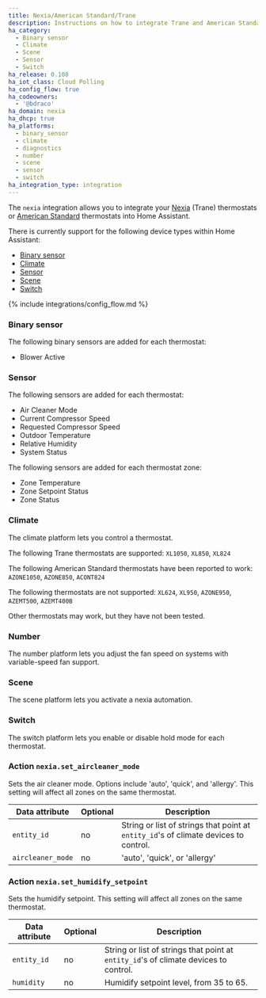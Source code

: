 ```yaml
---
title: Nexia/American Standard/Trane
description: Instructions on how to integrate Trane and American Standard thermostats into Home Assistant.
ha_category:
  - Binary sensor
  - Climate
  - Scene
  - Sensor
  - Switch
ha_release: 0.108
ha_iot_class: Cloud Polling
ha_config_flow: true
ha_codeowners:
  - '@bdraco'
ha_domain: nexia
ha_dhcp: true
ha_platforms:
  - binary_sensor
  - climate
  - diagnostics
  - number
  - scene
  - sensor
  - switch
ha_integration_type: integration
---
```


The `nexia` integration allows you to integrate your [Nexia](https://mynexia.com/) (Trane) thermostats or [American Standard](https://asairhome.com/) thermostats into Home Assistant.

There is currently support for the following device types within Home Assistant:

- [Binary sensor](#binary-sensor)
- [Climate](#climate)
- [Sensor](#sensor)
- [Scene](#scene)
- [Switch](#switch)

{% include integrations/config_flow.md %}

### Binary sensor

The following binary sensors are added for each thermostat:

- Blower Active

### Sensor

The following sensors are added for each thermostat:

- Air Cleaner Mode
- Current Compressor Speed
- Requested Compressor Speed
- Outdoor Temperature
- Relative Humidity
- System Status

The following sensors are added for each thermostat zone:

- Zone Temperature
- Zone Setpoint Status
- Zone Status

### Climate

The climate platform lets you control a thermostat.

The following Trane thermostats are supported: `XL1050`, `XL850`, `XL824`

The following American Standard thermostats have been reported to work: `AZONE1050`, `AZONE850`, `ACONT824`

The following thermostats are not supported: `XL624`, `XL950`, `AZONE950`, `AZEMT500`, `AZEMT400B`

Other thermostats may work, but they have not been tested.

### Number

The number platform lets you adjust the fan speed on systems with variable-speed fan support.

### Scene

The scene platform lets you activate a nexia automation.

### Switch

The switch platform lets you enable or disable hold mode for each thermostat.

### Action `nexia.set_aircleaner_mode`

Sets the air cleaner mode. Options include 'auto', 'quick', and 
'allergy'. This setting will affect all zones on the same thermostat.

| Data attribute | Optional | Description |
| ---------------------- | -------- | ----------- |
| `entity_id` | no | String or list of strings that point at `entity_id`'s of climate devices to control.
| `aircleaner_mode` | no | 'auto', 'quick', or 'allergy'

### Action `nexia.set_humidify_setpoint`

Sets the humidify setpoint. This setting will affect all zones on the same thermostat.

| Data attribute | Optional | Description |
| ---------------------- | -------- | ----------- |
| `entity_id` | no | String or list of strings that point at `entity_id`'s of climate devices to control.
| `humidity` | no | Humidify setpoint level, from 35 to 65.
